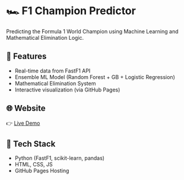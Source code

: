 # 🏎️ F1 Champion Predictor

Predicting the Formula 1 World Champion using Machine Learning and Mathematical Elimination Logic.

## 🚀 Features
- Real-time data from FastF1 API
- Ensemble ML Model (Random Forest + GB + Logistic Regression)
- Mathematical Elimination System
- Interactive visualization (via GitHub Pages)

## 🌐 Website
👉 [Live Demo](https://yourusername.github.io/f1-champion-predictor)

## 🧠 Tech Stack
- Python (FastF1, scikit-learn, pandas)
- HTML, CSS, JS
- GitHub Pages Hosting



